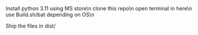 Install python 3.11 using MS store\n
clone this repo\n
open terminal in here\n
use Build.sh/bat depending on OS\n

Ship the files in dist/
